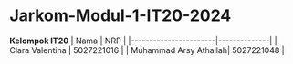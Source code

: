 # Jarkom-Modul-1-IT20-2024

**Kelompok IT20**
|        Nama           |     NRP      |
|-----------------------|--------------|
| Clara Valentina       | 5027221016   |
| Muhammad Arsy Athallah| 5027221048   |

